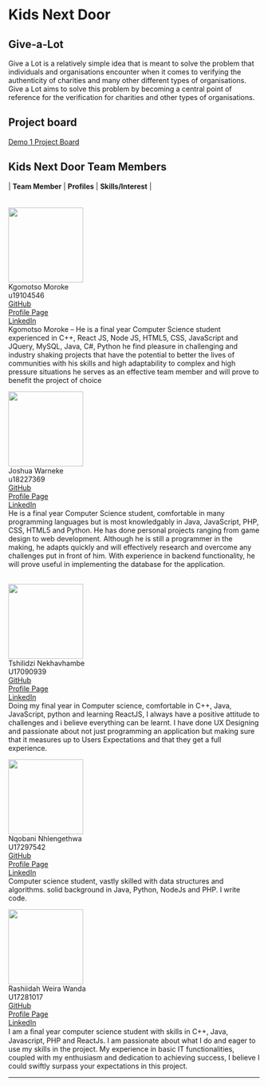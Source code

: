 # Kids Next Door

## Give-a-Lot

Give a Lot is a relatively simple idea that is meant to solve the problem that individuals and organisations encounter when it comes to verifying the authenticity of charities and many other different types of organisations. Give a Lot aims to solve this problem by becoming a central point of reference for the verification for charities and other types of organisations.

## Project board
[Demo 1 Project Board](https://github.com/COS301-SE-2021/Give-a-Lot/projects/1)


## Kids Next Door Team Members

| **Team Member** | **Profiles** | **Skills/Interest** | <br/><br/><br/>
 <img src="https://cdn.discordapp.com/attachments/838454474250780693/850093097815244870/Picture4.jpg" width="150px">  <br/> Kgomotso Moroke<br/>  u19104546<br/> [GitHub](https://github.com/Kgomotso404) <br/> [Profile Page]() <br/> [LinkedIn](https://www.linkedin.com/in/kgomotso-moroke-23b0ab210/) <br/> Kgomotso Moroke – He is a final year Computer Science student experienced in C++, React JS, Node JS, HTML5, CSS, JavaScript and JQuery, MySQL, Java, C#, Python he find pleasure in challenging and industry shaking projects that have the potential to better the lives of communities with his skills and high adaptability to complex and high pressure situations he serves as an effective team member and will prove to benefit the project of choice<br/>
 
 <img src="https://cdn.discordapp.com/attachments/838454474250780693/850093098993582080/Picture5.jpg" width="150px">  <br/> Joshua Warneke <br/> u18227369 <br/> [GitHub](https://github.com/CaptainCoDev) <br/> [Profile Page](https://CaptainCoDev.github.io/) <br/> [LinkedIn](https://www.linkedin.com/in/joshua-warneke-02a243171/) <br/> He is a final year Computer Science student, comfortable in many programming languages but is most knowledgably in Java, JavaScript, PHP, CSS, HTML5 and Python. He has done personal projects ranging from game design to web development. Although he is still a programmer in the making, he adapts quickly and will effectively research and overcome any challenges put in front of him. With experience in backend functionality, he will prove useful in implementing the database for the application. <br/><br/> 


 <img src="https://cdn.discordapp.com/attachments/838454474250780693/850093077892300820/Picture1.jpg" width="150px">  <br/> Tshilidzi Nekhavhambe <br/> U17090939 <br/> [GitHub](https://tshilidzin.github.io/Tshilidzi/) <br/> [Profile Page]() <br/> [LinkedIn](https://www.linkedin.com/in/tshilidzi-nekhavhambe-a778731a2/) <br/> Doing my final year in Computer science, comfortable in C++, Java, JavaScript, python and learning ReactJS, I always have a positive attitude to challenges and i believe everything can be learnt. I have done UX Designing and passionate about not just programming an application but making sure that it measures up to Users Expectations and that they get a full experience.<br/>

 <img src="https://cdn.discordapp.com/attachments/838454474250780693/850093093327077396/Picture2.jpg" width="150px">  <br/> Nqobani Nhlengethwa  <br/> U17297542 <br/> [GitHub](https://github.com/Xplodiator) <br/> [Profile Page](https://github.com/Xplodiator/Xplodiator.github.io) <br/> [LinkedIn](https://www.linkedin.com/in/nqobani-nhlengethwa-907995159/) <br/>Computer science student, vastly skilled with data structures and algorithms. solid background in Java, Python, NodeJs and PHP. I write code. <br/>

 <img src="https://cdn.discordapp.com/attachments/838454474250780693/850093096682913792/Picture3.jpg" width="150px">  <br/> Rashiidah Weira Wanda  <br/> U17281017 <br/> [GitHub](https://github.com/WandaWeira) <br/> [Profile Page](https://wandaweira.github.io/personal/) <br/> [LinkedIn](https://www.linkedin.com/in/wanda-weira-9929b1116/) <br/>I am a ﬁnal year computer science student with skills in C++, Java, Javascript, PHP and ReactJs. I am passionate about what I do and eager to use my skills in the project. My experience in basic IT functionalities, coupled with my enthusiasm and dedication to achieving success, I believe I could swiftly surpass your expectations in this project. <br/>


---


